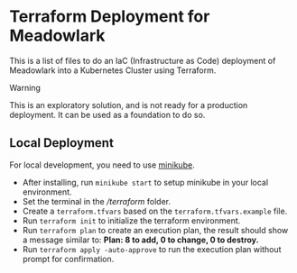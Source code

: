 # Terraform Deployment for Meadowlark

This is a list of files to do an IaC (Infrastructure as Code) deployment of
Meadowlark into a Kubernetes Cluster using Terraform.

> [!WARNING]
> This is an exploratory solution, and is not ready for a production deployment.
> It can be used as a foundation to do so.

## Local Deployment

For local development, you need to use
[minikube](https://minikube.sigs.k8s.io/docs/start/).

* After installing, run `minikube start` to setup minikube in your local
  environment.
* Set the terminal in the */terraform* folder.
* Create a `terraform.tfvars` based on the `terraform.tfvars.example` file.
* Run `terraform init` to initialize the terraform environment.
* Run `terraform plan` to create an execution plan, the result should show a message similar to:
**Plan: 8 to add, 0 to change, 0 to destroy.**
* Run `terraform apply -auto-approve` to run the execution plan without prompt for confirmation.
